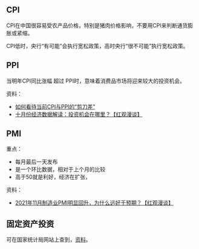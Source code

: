 ## CPI

CPI在中国很容易受农产品价格，特别是猪肉价格影响，不要用CPI来判断通货膨胀或紧缩。

CPI低时，央行“有可能”会执行宽松政策，高时央行“很不可能”执行宽松政策。

## PPI

当明年CPI同比涨幅 超过 PPI时，意味着消费品市场将迎来较大的投资机会。

资料：

* [如何看待当前CPI与PPI的“剪刀差”][1]
* [十月份经济数据解读：投资机会在哪里？【红观漫谈】][2]

[1]: https://www.ccps.gov.cn/dxsy/202110/t20211027_151005.shtml
[2]: https://www.bilibili.com/video/BV15L411g78K?t=84

## PMI

重点：

* 每月最后一天发布
* 是一个环比数据，相对于上个月的比较
* 高于50就是利好，经济在扩张，

资料：

* [2021年11月制造业PMI明显回升，为什么远好于预期？【红观漫谈】][3]

## 固定资产投资

可在国家统计局网站上查到，[资料][4]。

[3]: https://www.bilibili.com/video/BV1tR4y147YC
[4]: http://www.stats.gov.cn/tjsj/zbjs/201912/t20191202_1713051.html